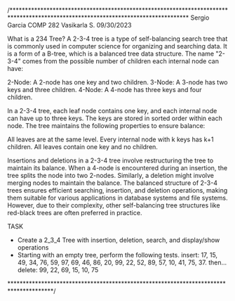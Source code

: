 /**********************************************************************************************************************************
Sergio Garcia
COMP 282 Vasikarla S.
09/30/2023

What is a 234 Tree?
A 2-3-4 tree is a type of self-balancing search tree that is commonly used in computer science for organizing and searching data. 
It is a form of a B-tree, which is a balanced tree data structure. 
The name "2-3-4" comes from the possible number of children each internal node can have:

2-Node: A 2-node has one key and two children.
3-Node: A 3-node has two keys and three children.
4-Node: A 4-node has three keys and four children.

In a 2-3-4 tree, each leaf node contains one key, and each internal node can have up to three keys. 
The keys are stored in sorted order within each node. The tree maintains the following properties to ensure balance:

All leaves are at the same level.
Every internal node with k keys has k+1 children.
All leaves contain one key and no children.

Insertions and deletions in a 2-3-4 tree involve restructuring the tree to maintain its balance. 
When a 4-node is encountered during an insertion, the tree splits the node into two 2-nodes. 
Similarly, a deletion might involve merging nodes to maintain the balance.
The balanced structure of 2-3-4 trees ensures efficient searching, insertion, and deletion operations, 
  making them suitable for various applications in database systems and file systems. 
However, due to their complexity, other self-balancing tree structures like red-black trees are often preferred in practice.

TASK
- Create a 2_3_4 Tree with insertion, deletion, search, and display/show operations
- Starting with an empty tree, perform the following tests.
insert: 17, 15, 49, 34, 76, 59, 97, 69, 46, 86, 20, 99, 22, 52, 89, 57, 10, 41, 75, 37.
then... 
delete: 99, 22, 69, 15, 10, 75

**************************************************************************************/
